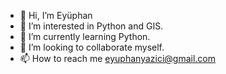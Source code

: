 - 👋 Hi, I’m Eyüphan
- 👀 I’m interested in Python and GIS.
- 🌱 I’m currently learning Python.
- 💞️ I’m looking to collaborate myself.
- 📫 How to reach me eyuphanyazici@gmail.com

<!---
Eyuphan61/Eyuphan61 is a ✨ special ✨ repository because its `README.md` (this file) appears on your GitHub profile.
You can click the Preview link to take a look at your changes.
--->
